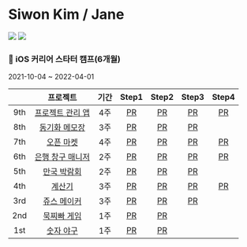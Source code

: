 # Siwon Kim / Jane
<img src="https://img.shields.io/badge/Swift-F05138?style=flat-square&logo=Swift&logoColor=white"/></a>
<img src="https://img.shields.io/badge/iOS-000000?style=flat-square&logo=iOS&logoColor=white"/></a>

### 📘 iOS 커리어 스타터 캠프(6개월)
2021-10-04 ~ 2022-04-01 

||프로젝트|기간|Step1|Step2|Step3|Step4|
|:---:|:---:|:---:|:---:|:---:|:---:|:---:|
|9th|[프로젝트 관리 앱](https://github.com/siwonkim0/ios-project-manager)|4주|[PR](https://github.com/yagom-academy/ios-project-manager/pull/74)|[PR](https://github.com/yagom-academy/ios-project-manager/pull/85)|[PR](https://github.com/yagom-academy/ios-project-manager/pull/101)|[PR](https://github.com/yagom-academy/ios-project-manager/pull/114)|
|8th|[동기화 메모장](https://github.com/siwonkim0/ios-cloud-notes)|3주|[PR](https://github.com/yagom-academy/ios-cloud-notes/pull/76)|[PR](https://github.com/yagom-academy/ios-cloud-notes/pull/89)|[PR](https://github.com/yagom-academy/ios-cloud-notes/pull/97)||
|7th|[오픈 마켓](https://github.com/siwonkim0/ios-open-market)|4주|[PR](https://github.com/yagom-academy/ios-open-market/pull/83)|[PR](https://github.com/yagom-academy/ios-open-market/pull/97)|[PR](https://github.com/yagom-academy/ios-open-market/pull/112)|[PR](https://github.com/yagom-academy/ios-open-market/pull/133)|
|6th|[은행 창구 매니저](https://github.com/siwonkim0/ios-bank-manager)|2주|[PR](https://github.com/yagom-academy/ios-bank-manager/pull/102)|[PR](https://github.com/yagom-academy/ios-bank-manager/pull/118)|[PR](https://github.com/yagom-academy/ios-bank-manager/pull/131)|[PR](https://github.com/yagom-academy/ios-bank-manager/pull/140)|
|5th|[만국 박람회](https://github.com/siwonkim0/ios-exposition-universalle)|2주|[PR](https://github.com/yagom-academy/ios-exposition-universelle/pull/113)|[PR](https://github.com/yagom-academy/ios-exposition-universelle/pull/124)|[PR](https://github.com/yagom-academy/ios-exposition-universelle/pull/134)||
|4th|[계산기](https://github.com/siwonkim0/ios-calculator-app-group)|3주|[PR](https://github.com/yagom-academy/ios-calculator-app/pull/82)|[PR](https://github.com/yagom-academy/ios-calculator-app/pull/96)|[PR](https://github.com/yagom-academy/ios-calculator-app/pull/145)|[PR](https://github.com/yagom-academy/ios-calculator-app/pull/156)|
|3rd|[쥬스 메이커](https://github.com/siwonkim0/ios-juice-maker)|3주|[PR](https://github.com/yagom-academy/ios-juice-maker/pull/116)|[PR](https://github.com/yagom-academy/ios-juice-maker/pull/127)|[PR](https://github.com/yagom-academy/ios-juice-maker/pull/141)||
|2nd|[묵찌빠 게임](https://github.com/siwonkim0/ios-rock-paper-scissors)|1주|[PR](https://github.com/yagom-academy/ios-rock-paper-scissors/pull/81)|[PR](https://github.com/yagom-academy/ios-rock-paper-scissors/pull/102)|||
|1st|[숫자 야구](https://github.com/siwonkim0/ios-number-baseball)|1주|[PR](https://github.com/yagom-academy/ios-number-baseball/pull/60)|[PR](https://github.com/yagom-academy/ios-number-baseball/pull/69)|||
